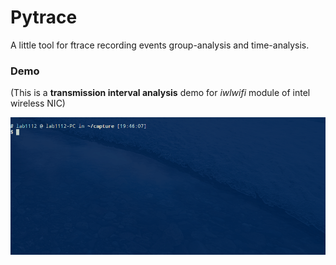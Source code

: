 # Pytrace

A little tool for ftrace recording events group-analysis and time-analysis.

### Demo

(This is a **transmission interval analysis** demo for *iwlwifi* module of intel wireless NIC)

![demo-00](previews/demo.gif)
